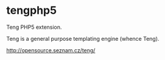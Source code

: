 # tengphp5

Teng PHP5 extension.

Teng is a general purpose templating engine (whence Teng). 

http://opensource.seznam.cz/teng/
